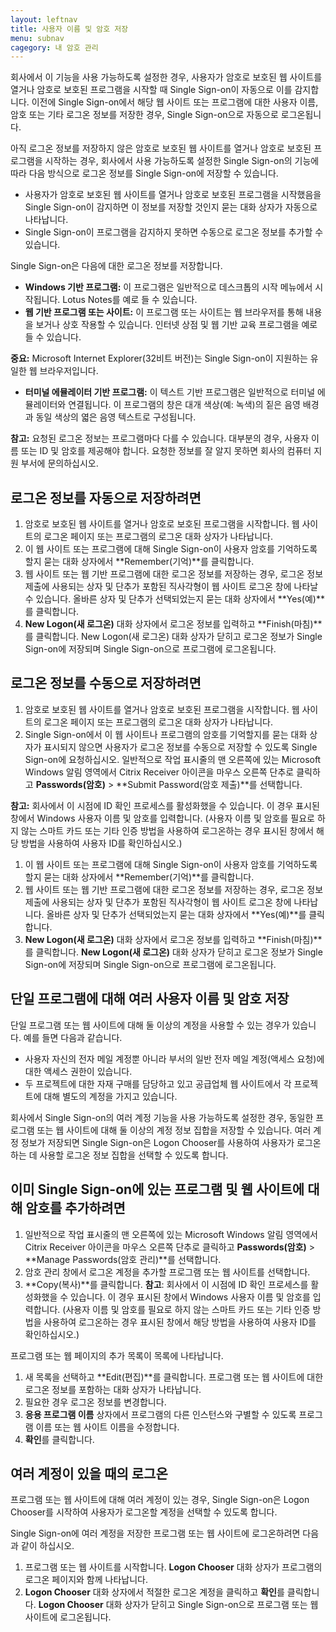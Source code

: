 ```yaml
---
layout: leftnav
title: 사용자 이름 및 암호 저장
menu: subnav
cagegory: 내 암호 관리
---
```


회사에서 이 기능을 사용 가능하도록 설정한 경우, 사용자가 암호로 보호된 웹 사이트를 열거나 암호로 보호된 프로그램을 시작할 때 Single Sign-on이 자동으로 이를 감지합니다. 이전에 Single Sign-on에서 해당 웹 사이트 또는 프로그램에 대한 사용자 이름, 암호 또는 기타 로그온 정보를 저장한 경우, Single Sign-on으로 자동으로 로그온됩니다.

아직 로그온 정보를 저장하지 않은 암호로 보호된 웹 사이트를 열거나 암호로 보호된 프로그램을 시작하는 경우, 회사에서 사용 가능하도록 설정한 Single Sign-on의 기능에 따라 다음 방식으로 로그온 정보를 Single Sign-on에 저장할 수 있습니다.

* 사용자가 암호로 보호된 웹 사이트를 열거나 암호로 보호된 프로그램을 시작했음을 Single Sign-on이 감지하면 이 정보를 저장할 것인지 묻는 대화 상자가 자동으로 나타납니다.
* Single Sign-on이 프로그램을 감지하지 못하면 수동으로 로그온 정보를 추가할 수 있습니다.

Single Sign-on은 다음에 대한 로그온 정보를 저장합니다.

* **Windows 기반 프로그램:** 이 프로그램은 일반적으로 데스크톱의 시작 메뉴에서 시작됩니다. Lotus Notes를 예로 들 수 있습니다.
* **웹 기반 프로그램 또는 사이트:** 이 프로그램 또는 사이트는 웹 브라우저를 통해 내용을 보거나 상호 작용할 수 있습니다. 인터넷 상점 및 웹 기반 교육 프로그램을 예로 들 수 있습니다.

**중요:** Microsoft Internet Explorer(32비트 버전)는 Single Sign-on이 지원하는 유일한 웹 브라우저입니다.

* **터미널 에뮬레이터 기반 프로그램:** 이 텍스트 기반 프로그램은 일반적으로 터미널 에뮬레이터와 연결됩니다. 이 프로그램의 창은 대개 색상(예: 녹색)의 짙은 음영 배경과 동일 색상의 엷은 음영 텍스트로 구성됩니다.

**참고:** 요청된 로그온 정보는 프로그램마다 다를 수 있습니다. 대부분의 경우, 사용자 이름 또는 ID 및 암호를 제공해야 합니다. 요청한 정보를 잘 알지 못하면 회사의 컴퓨터 지원 부서에 문의하십시오.

## 로그온 정보를 자동으로 저장하려면

1. 암호로 보호된 웹 사이트를 열거나 암호로 보호된 프로그램을 시작합니다. 웹 사이트의 로그온 페이지 또는 프로그램의 로그온 대화 상자가 나타납니다.
1. 이 웹 사이트 또는 프로그램에 대해 Single Sign-on이 사용자 암호를 기억하도록 할지 묻는 대화 상자에서 **Remember(기억)**를 클릭합니다.
1. 웹 사이트 또는 웹 기반 프로그램에 대한 로그온 정보를 저장하는 경우, 로그온 정보 제출에 사용되는 상자 및 단추가 포함된 직사각형이 웹 사이트 로그온 창에 나타날 수 있습니다. 올바른 상자 및 단추가 선택되었는지 묻는 대화 상자에서 **Yes(예)**를 클릭합니다.
1. **New Logon(새 로그온)** 대화 상자에서 로그온 정보를 입력하고 **Finish(마침)**를 클릭합니다. New Logon(새 로그온) 대화 상자가 닫히고 로그온 정보가 Single Sign-on에 저장되며 Single Sign-on으로 프로그램에 로그온됩니다.

## 로그온 정보를 수동으로 저장하려면

1. 암호로 보호된 웹 사이트를 열거나 암호로 보호된 프로그램을 시작합니다. 웹 사이트의 로그온 페이지 또는 프로그램의 로그온 대화 상자가 나타납니다.
1. Single Sign-on에서 이 웹 사이트나 프로그램의 암호를 기억할지를 묻는 대화 상자가 표시되지 않으면 사용자가 로그온 정보를 수동으로 저장할 수 있도록 Single Sign-on에 요청하십시오. 일반적으로 작업 표시줄의 맨 오른쪽에 있는 Microsoft Windows 알림 영역에서 Citrix Receiver 아이콘을 마우스 오른쪽 단추로 클릭하고 **Passwords(암호)** > **Submit Password(암호 제출)**를 선택합니다.

**참고:** 회사에서 이 시점에 ID 확인 프로세스를 활성화했을 수 있습니다. 이 경우 표시된 창에서 Windows 사용자 이름 및 암호를 입력합니다. (사용자 이름 및 암호를 필요로 하지 않는 스마트 카드 또는 기타 인증 방법을 사용하여 로그온하는 경우 표시된 창에서 해당 방법을 사용하여 사용자 ID를 확인하십시오.)

1. 이 웹 사이트 또는 프로그램에 대해 Single Sign-on이 사용자 암호를 기억하도록 할지 묻는 대화 상자에서 **Remember(기억)**를 클릭합니다.
1. 웹 사이트 또는 웹 기반 프로그램에 대한 로그온 정보를 저장하는 경우, 로그온 정보 제출에 사용되는 상자 및 단추가 포함된 직사각형이 웹 사이트 로그온 창에 나타납니다. 올바른 상자 및 단추가 선택되었는지 묻는 대화 상자에서 **Yes(예)**를 클릭합니다.
1. **New Logon(새 로그온)** 대화 상자에서 로그온 정보를 입력하고 **Finish(마침)**를 클릭합니다. **New Logon(새 로그온)** 대화 상자가 닫히고 로그온 정보가 Single Sign-on에 저장되며 Single Sign-on으로 프로그램에 로그온됩니다.

## 단일 프로그램에 대해 여러 사용자 이름 및 암호 저장

단일 프로그램 또는 웹 사이트에 대해 둘 이상의 계정을 사용할 수 있는 경우가 있습니다. 예를 들면 다음과 같습니다.

* 사용자 자신의 전자 메일 계정뿐 아니라 부서의 일반 전자 메일 계정(액세스 요청)에 대한 액세스 권한이 있습니다.
* 두 프로젝트에 대한 자재 구매를 담당하고 있고 공급업체 웹 사이트에서 각 프로젝트에 대해 별도의 계정을 가지고 있습니다.

회사에서 Single Sign-on의 여러 계정 기능을 사용 가능하도록 설정한 경우, 동일한 프로그램 또는 웹 사이트에 대해 둘 이상의 계정 정보 집합을 저장할 수 있습니다. 여러 계정 정보가 저장되면 Single Sign-on은 Logon Chooser를 사용하여 사용자가 로그온하는 데 사용할 로그온 정보 집합을 선택할 수 있도록 합니다.

## 이미 Single Sign-on에 있는 프로그램 및 웹 사이트에 대해 암호를 추가하려면

1. 일반적으로 작업 표시줄의 맨 오른쪽에 있는 Microsoft Windows 알림 영역에서 Citrix Receiver 아이콘을 마우스 오른쪽 단추로 클릭하고 **Passwords(암호)** > **Manage Passwords(암호 관리)**를 선택합니다.
1. 암호 관리 창에서 로그온 계정을 추가할 프로그램 또는 웹 사이트를 선택합니다.
1. **Copy(복사)**를 클릭합니다.
**참고**: 회사에서 이 시점에 ID 확인 프로세스를 활성화했을 수 있습니다. 이 경우 표시된 창에서 Windows 사용자 이름 및 암호를 입력합니다. (사용자 이름 및 암호를 필요로 하지 않는 스마트 카드 또는 기타 인증 방법을 사용하여 로그온하는 경우 표시된 창에서 해당 방법을 사용하여 사용자 ID를 확인하십시오.)

프로그램 또는 웹 페이지의 추가 목록이 목록에 나타납니다.

1. 새 목록을 선택하고 **Edit(편집)**를 클릭합니다. 프로그램 또는 웹 사이트에 대한 로그온 정보를 포함하는 대화 상자가 나타납니다.
1. 필요한 경우 로그온 정보를 변경합니다.
1. **응용 프로그램 이름** 상자에서 프로그램의 다른 인스턴스와 구별할 수 있도록 프로그램 이름 또는 웹 사이트 이름을 수정합니다.
1. **확인**를 클릭합니다.

## 여러 계정이 있을 때의 로그온

프로그램 또는 웹 사이트에 대해 여러 계정이 있는 경우, Single Sign-on은 Logon Chooser를 시작하여 사용자가 로그온할 계정을 선택할 수 있도록 합니다.

Single Sign-on에 여러 계정을 저장한 프로그램 또는 웹 사이트에 로그온하려면 다음과 같이 하십시오.

1. 프로그램 또는 웹 사이트를 시작합니다. **Logon Chooser** 대화 상자가 프로그램의 로그온 페이지와 함께 나타납니다.
1. **Logon Chooser** 대화 상자에서 적절한 로그온 계정을 클릭하고 **확인**를 클릭합니다. **Logon Chooser** 대화 상자가 닫히고 Single Sign-on으로 프로그램 또는 웹 사이트에 로그온됩니다.

